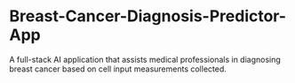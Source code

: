 # Breast-Cancer-Diagnosis-Predictor-App
A full-stack AI application that assists medical professionals in diagnosing breast cancer based on cell input measurements collected.
